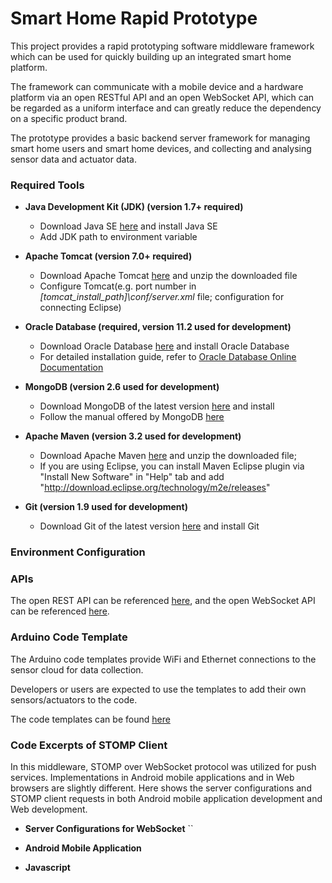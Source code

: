 # Smart Home Rapid Prototype

This project provides a rapid prototyping software middleware framework which can be used for quickly building up an integrated smart home platform. 

The framework can communicate with a mobile device and a hardware platform via an open RESTful API and an open WebSocket API, which can be regarded as a uniform interface and can greatly reduce the dependency on a specific product brand.

The prototype provides a basic backend server framework for managing smart home users and smart home devices, and collecting and analysing sensor data and actuator data. 



### Required Tools
+ **Java Development Kit (JDK) (version 1.7+ required)**
	* Download Java SE [here](http://www.oracle.com/technetwork/java/javase/downloads/index.html) and install Java SE
	* Add JDK path to environment variable 

+ **Apache Tomcat (version 7.0+ required)**
	* Download Apache Tomcat [here](http://tomcat.apache.org) and unzip the downloaded file
	* Configure Tomcat(e.g. port number in _[tomcat_install_path]\conf/server.xml_ file; configuration for connecting Eclipse)

+ **Oracle Database (required, version 11.2 used for development)**
	* Download Oracle Database [here](http://www.oracle.com/technetwork/database/database-technologies/express-edition/downloads/index.html) and install Oracle Database
	* For detailed installation guide, refer to [Oracle Database Online Documentation](https://docs.oracle.com/cd/E11882_01/nav/portal_11.htm)

+ **MongoDB (version 2.6 used for development)**
	* Download MongoDB of the latest version [here](https://www.mongodb.org/downloads) and install
	* Follow the manual offered by MongoDB [here](http://docs.mongodb.org/manual)

+ **Apache Maven (version 3.2 used for development)**
	* Download Apache Maven [here](https://maven.apache.org) and unzip the downloaded file; 
	* If you are using Eclipse, you can install Maven Eclipse plugin via "Install New Software" in "Help" tab and add "http://download.eclipse.org/technology/m2e/releases"

+ **Git (version 1.9 used for development)**
	* Download Git of the latest version [here](http://git-scm.com/downloads) and install Git



### Environment Configuration



### APIs
The open REST API can be referenced [here](https://github.com/potatolylc/SmartHomeRapidPrototype/wiki/Smart-Home-Rapid-Prototype-RESTful-API), and the open WebSocket API can be referenced [here](https://github.com/potatolylc/SmartHomeRapidPrototype/wiki/Smart-Home-Rapid-Prototype-WebSocket-API).



### Arduino Code Template
The Arduino code templates provide WiFi and Ethernet connections to the sensor cloud for data collection. 

Developers or users are expected to use the templates to add their own sensors/actuators to the code.

The code templates can be found [here](https://github.com/potatolylc/SmartHomeArduinoTemplates)



### Code Excerpts of STOMP Client
In this middleware, STOMP over WebSocket protocol was utilized for push services. Implementations in Android mobile applications and in Web browsers are slightly different. Here shows the server configurations and STOMP client requests in both Android mobile application development and Web development.

+ **Server Configurations for WebSocket**
``

+ **Android Mobile Application**


+ **Javascript**
